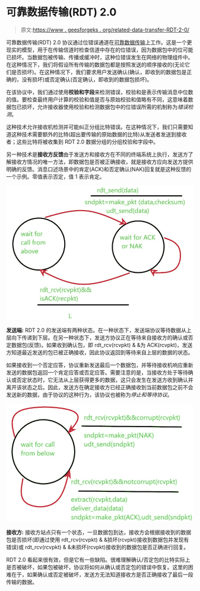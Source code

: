 # 可靠数据传输(RDT) 2.0

> 原文:[https://www . geesforgeks . org/related-data-transfer-RDT-2-0/](https://www.geeksforgeeks.org/reliable-data-transfer-rdt-2-0/)

可靠数据传输(RDT) 2.0 协议通过位错误通道在[可靠数据传输](https://www.geeksforgeeks.org/principle-of-reliable-data-transfer-protocol/)上工作。这是一个更现实的模型，用于在传输信道时检查信道中存在的位错误，因为数据包中的位可能已损坏。当数据包被传输、传播或缓冲时，这种位错误发生在网络的物理组件中。在这种情况下，我们将假设所有传输的数据包都是按照发送的顺序接收的(无论它们是否损坏)。在这种情况下，我们要求用户发送确认(确认，即收到的数据包是正确的，没有损坏)或否定确认(否定确认，即收到的数据包损坏)。

在该协议中，我们通过使用**校验和字段**来检测错误，校验和是表示传输消息中位数的值。要检查最终用户计算的校验和值是否与原始校验和值略有不同，这意味着数据包已损坏，允许接收器使用校验和检测数据包中的位错误所需的机制称为*错误检测*。

这种技术允许接收机检测并可能纠正分组比特错误。在这种情况下，我们只需要知道这种技术需要额外的比特(超出要传输的原始数据的比特)从发送者发送到接收者；这些比特将被收集到 RDT 2.0 数据分组的分组校验和字段中。

另一种技术是**接收方反馈**由于发送方和接收方在不同的终端系统上执行，发送方了解接收方情况的唯一方法，即数据包是否被正确接收，就是接收方应向发送方提供明确的反馈。消息口述场景中的肯定(ACK)和否定确认(NAK)回复就是这种反馈的一个示例。零值表示否定，值 1 表示肯定。

![](img/e912756f022ef20e278db13e624af1cc.png)

**发送端:**
RDT 2.0 的发送端有两种状态。在一种状态下，发送端协议等待数据从上层向下传递到下层。在另一种状态下，发送方协议正在等待来自接收方的确认或否定数据包(反馈)。如果收到确认包，即 rdt_rcv(rcvpkt) & &为 ACK(rcvpkt)，发送方知道最近发送的包已被正确接收，因此协议返回到等待来自上层的数据的状态。

如果接收到一个否定应答，协议重新发送最后一个数据包，并等待接收机响应重新发送的数据包返回一个肯定应答或否定应答。需要注意的是，当接收方处于等待确认或否定状态时，它无法从上层获得更多的数据，这只会发生在发送方收到确认并离开该状态之后。因此，发送方在确定接收方已经正确接收到当前数据包之前不会发送新的数据，由于协议的这种行为，该协议也被称为*停止和等待协议*。

![](img/2c83fb8fa296afca239d1f15f7c05bb6.png)

**接收方:**
接收方站点只有一个状态，一旦数据包到达，接收方会根据接收到的数据包是否损坏(即通过使用 rdt_rcv(rcvpkt) & &损坏(rcvpkt)接收到数据包并发现有错误)或 rdt_rcv(rcvpkt) & &未损坏(rcvpkt)接收到的数据包是否正确进行回复。

RDT 2.0 看起来很有效，但是它有一些缺陷。很难理解确认/否定包的比特实际上是否被破坏，如果包被破坏，协议将如何从确认或否定包的错误中恢复。这里的困难在于，如果确认或否定被破坏，发送方无法知道接收方是否正确接收了最后一段传输的数据。